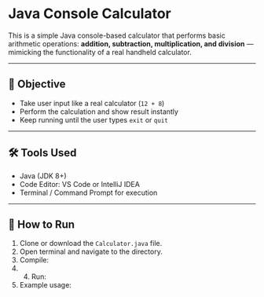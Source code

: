 # Java Console Calculator

This is a simple Java console-based calculator that performs basic arithmetic operations: **addition, subtraction, multiplication, and division** — mimicking the functionality of a real handheld calculator.

---

## 🎯 Objective

- Take user input like a real calculator (`12 + 8`)
- Perform the calculation and show result instantly
- Keep running until the user types `exit` or `quit`

---

## 🛠️ Tools Used

- Java (JDK 8+)
- Code Editor: VS Code or IntelliJ IDEA
- Terminal / Command Prompt for execution

---

## 🚀 How to Run

1. Clone or download the `Calculator.java` file.
2. Open terminal and navigate to the directory.
3. Compile:
4. 4. Run:
5. Example usage:

